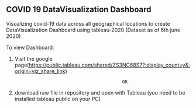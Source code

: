 ## COVID 19 DataVisualization Dashboard
Visualizing covid-19 data across all geographical locations  to create DataVisualization Dashboard using tableau-2020 (Dataset as of 6th june 2020)

To view Dashboard:

1. Visit the google page(https://public.tableau.com/shared/ZS3NC68S7?:display_count=y&:origin=viz_share_link)

                                                OR

2. download raw file in repository and open with Tableau (you need to be installed tableau public on your PC)
